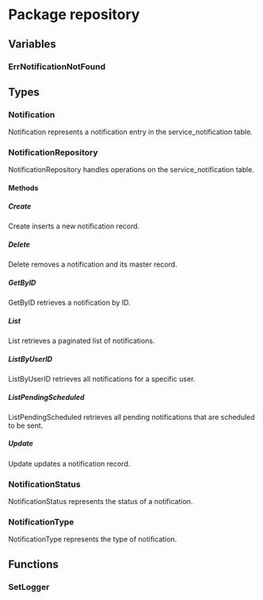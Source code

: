 # Package repository

## Variables

### ErrNotificationNotFound

## Types

### Notification

Notification represents a notification entry in the service_notification table.

### NotificationRepository

NotificationRepository handles operations on the service_notification table.

#### Methods

##### Create

Create inserts a new notification record.

##### Delete

Delete removes a notification and its master record.

##### GetByID

GetByID retrieves a notification by ID.

##### List

List retrieves a paginated list of notifications.

##### ListByUserID

ListByUserID retrieves all notifications for a specific user.

##### ListPendingScheduled

ListPendingScheduled retrieves all pending notifications that are scheduled to be sent.

##### Update

Update updates a notification record.

### NotificationStatus

NotificationStatus represents the status of a notification.

### NotificationType

NotificationType represents the type of notification.

## Functions

### SetLogger
